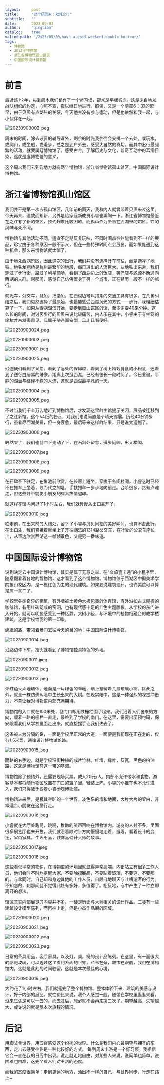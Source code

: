```yaml
---
layout:     post
title:      "过个好周末：双博之行"
subtitle:   ""
date:       2023-09-03
author:     "qingtian"
catalog:    true
valine-path: '/2023/09/03/have-a-good-weekend-double-bo-tour/'
tags:
  - 博物馆
  - 2023年博物馆
  - 浙江省博物馆孤山馆区
  - 中国国际设计博物馆
---
```


# 前言

最近这1-2年，每到周末我们都有了一个新习惯，那就是早起锻炼。这是来自地龙战队组织的约定，心照不宣，夜以继日地进行。照例，又是一个清晨6：30的赶早，由于贝贝有点发热的关系，今天他并没有参与运动，但是他依然和我一起，与小伙伴在一起。

![20230903002.jpeg](http://img.qingtian16265.com/20230903002.jpeg)

周末的时间，除去必要的辅导课外，剩余的时光我往往会安排一个去处。或玩水，或爬山，或坐船，或漫步，总之是到户外去，感受大自然的真切。而其中出行最频繁的活动，就要属逛博物馆了。感受古今，了解历史与文化，新奇互动中的耳濡目染，这就是逛博物馆的意义。

这个周末我们去到的地方就有两个博物馆：浙江省博物馆孤山馆区，中国国际设计博物馆。

# 浙江省博物馆孤山馆区

我们并不是第一次去孤山馆区，几年前的雨天，我和内人就曾带着贝贝来过这里。今天再来，温故而知新，另外是给家庭新成员小睿也熏陶一下。浙江省博物馆最近在之江有了新的馆区，预约起来比较困难，而孤山作为坐落在西湖里的馆区，它的风味与众不同。

博物馆与其他活动不同，适宜不定期反复玩味，不同时间点往往能看到不一样的展品，珍宝由于各种原因一般不示人，但在一些特殊时间点会展出，而如果能遇到这种机会，那么来博物馆就太值了。

由于地处西湖景区，因此这次的出行，我们并没有选择开车前往，而是选择了地铁。地铁龙翔桥是杭州最繁华的地段，每日进出的人流巨大。从地铁出来后，我们穿过了步行街，路过了利星商场，看到了西湖边上的饭店，特产店与源源不断通向西湖的人群。刹那间，感觉自己仿佛置身于另一个城市，正在经历一段不一样的旅行。

观光车，公交车，游船，摇撸船，在西湖边可以搭乘的交通工具有很多。在几番纠结之后，我们毅然选择了最原始，也最能感受西湖风光的方式——步行。我粗细估算了一下，如果从西湖湖滨开始，要走到孤山馆区的话，至少需要40来分钟。这么长的时间，对讨厌步行的贝贝来说比较痛苦，内人乐在其中，小睿由于有坐驾的缘故并未发表意见。我属于随遇而安型，且走且看便好。

![20230903024.jpeg](http://img.qingtian16265.com/20230903024.jpeg)

![20230903003.jpeg](http://img.qingtian16265.com/20230903003.jpeg)

![20230903001.jpeg](http://img.qingtian16265.com/20230903001.jpeg)

![20230903025.jpeg](http://img.qingtian16265.com/20230903025.jpeg)

沿途我们看到了龙船，看到了远处的保椒塔，看到了树上嬉戏觅食的小松鼠，还看到了送行白居易的雕像。距离上次逛西湖，已经有很长一段时间了。今日重温，平静的湖面与络绎不绝的人流，这就是西湖最平凡的一天。

![20230903004.jpeg](http://img.qingtian16265.com/20230903004.jpeg)

![20230903005.jpeg](http://img.qingtian16265.com/20230903005.jpeg)

不过当我们千辛万苦地赶到博物馆后，才发现这里的主馆提示关闭，展品被迁移到了之江新馆。这个A4纸的告示，对我们来说简直是个晴天霹雳。历经40分钟步行，虽看尽西湖美景，但一身疲惫，最后等来这样的结果，只是说太遗憾了。

![20230903006.jpeg](http://img.qingtian16265.com/20230903006.jpeg)

既然来了，我们也就四下走动了下，在石剑处留念，漫步庭园，出入楼阁。

![20230903007.jpeg](http://img.qingtian16265.com/20230903007.jpeg)

![20230903008.jpeg](http://img.qingtian16265.com/20230903008.jpeg)

![20230903009.jpeg](http://img.qingtian16265.com/20230903009.jpeg)

在石碑亭下驻足，在鱼池前欣赏，在长廊上短坐，穿梭于各间楼阁。小睿这时已经不在推车上坐着，取而代之的是，手扶推车一步步地向前走。台阶很多，路有点难走，但这些并不能使小朋友的探索热情退却。

就这样在馆内闲逛了1小时左右，我们就慢慢从出口离开了。

![20230903010.jpeg](http://img.qingtian16265.com/20230903010.jpeg)

临走前，在出来前的大炮处，留下了小睿与贝贝同框的美好瞬间，也算不虚此行。在出口处，我们紧接着就坐上了开往湖滨的1314路公交车，在行驶的公交车座位上，从窗边欣赏西湖这一帧帧景色，又是另一番味道。

# 中国国际设计博物馆

说到决定去中国设计博物馆，其实是属于无意之举。在“文旅壹卡通”的小程序里，随意翻看着各地的博物馆，这才看到了这个博物馆。博物馆位于西湖区中国美术学院象山校区内，是一栋红色为主的现代建筑。如果要说建筑设计，也许美院可以算是属一属二了。

学校里各类奇异的建筑，有外墙被土黄色木板包裹的体育馆，有外沿如古式屋檐的咖啡馆，有用红砖砌成的窑洞，也有现代感十足的红色主题雕像。从学校的东门进入开始，就可以明显感受到一种恬静，大树小径，与环境中的植物相融合的教学楼建筑，这是学校给我的第一印象。

蜿蜒的路，带领着我们去往今天的目的地：中国国际设计博物馆。

![20230903014.jpeg](http://img.qingtian16265.com/20230903014.jpeg)

沿路边停下车，抬头就看到了博物馆独具特色的外墙。

![20230903011.jpeg](http://img.qingtian16265.com/20230903011.jpeg)

![20230903012.jpeg](http://img.qingtian16265.com/20230903012.jpeg)

![20230903013.jpeg](http://img.qingtian16265.com/20230903013.jpeg)

朱红色大片地墙体，地面是一片绿色的草地，墙上预留着几扇玻璃小窗，除此之外，就是一棵仿佛从墙中生长出来的大树。在现实眼中，这是一种强烈的视觉冲击力，不禁让我对博物馆内部充满期待。

博物馆的入口就在100米处，但门口却用铁栅栏围了起来。我们沿着人们出来的方向，顺着一路的栅栏一直走，最终到了学校的南门。在这里，需要出示预约码，保安眼看我们从学校里面走出来，就直接摆手让我们进去了。

这条被人为分隔的路，一面是学校里正常的大道，一面便是我们现在正在走的，仅有1.5米宽，通往设计博物馆的路。

![20230903015.jpeg](http://img.qingtian16265.com/20230903015.jpeg)

而路的右手边，就是学校沿街种植的成片竹林。红墙，绿叶，灰瓦，黑色的柏油路，这就是博物馆前这一带的基调。

博物馆除了预约外，还需要现场买票，成人20元/人。内部不允许带水和食物，游客基本都将随行物品放置在门口的篮子里，轻装上阵。小睿的小推车也不允许进入，我们只得徒手抱着小睿参观博物馆。

博物馆进来后，是极其空旷的一个世界，淡色系的墙和地面，大片大片的留白，非常适合小朋友在这里行走。

![20230903016.jpeg](http://img.qingtian16265.com/20230903016.jpeg)

小睿就在大厅处跑啊，跳啊，稚嫩的笑声回响在博物馆内。游览的人并不多，里面很多展览厅也未开放，我们就沿着顺时针方向慢慢地走着，逛着，看着设计的变迁，室内家具，生活用品，装饰品设计大师的故事。

![20230903017.jpeg](http://img.qingtian16265.com/20230903017.jpeg)

![20230903018.jpeg](http://img.qingtian16265.com/20230903018.jpeg)

这些看似平常的物件，在博物馆的环境里就显得异常高端。内部站立有很多工作人员，他们会时不时地提醒大家，不要触摸展品，不要贴着玻璃，不要这，不要那的。与此同时，自己却和身边其他的工作人员，自顾自地聊天与吐嘈游客的行为。不知怎的，刹那间就不觉得此处有多好，多值得了。相反地，心中产生了一种立即离开的想法。

馆区其实内部展览的内容并不多，一楼是历史与大师相关的设计作品。二楼有一些建筑设计模型陈列，而再往上走，但是小杰作品展的区域。

![20230903020.jpeg](http://img.qingtian16265.com/20230903020.jpeg)

![20230903021.jpeg](http://img.qingtian16265.com/20230903021.jpeg)

![20230903022.jpeg](http://img.qingtian16265.com/20230903022.jpeg)

![20230903023.jpeg](http://img.qingtian16265.com/20230903023.jpeg)

日常的茶具用品，客厅家具，以及灯，桌，椅的设计品陈列。在这里，有一面很大的落地玻璃，可以透过这里看到外面的世界，芦苇在旁，城市在眼前，我们在博物馆内，这就是此刻的时间驻留，这就是本次最佳的心境。

![20230903019.jpeg](http://img.qingtian16265.com/20230903019.jpeg)

大约花了1小时左右，我们就逛完了整个博物馆。整体体验下来，建筑的美感与设计，好于内部的展品。就性价比来说，我个人感觉一般。随带在学校里逛逛来看，没来过还是可以一去的。而去过后，想必就不会再来第二次了。期望越高，失望越大，或许说的就是我本次旅程的情况。

# 后记 

用脚丈量世界，用五官感受这个纷扰的世界。什么是我们内心最期望与拥有的东西，走出去感受往往是一种比较好的方式。 每到周末出游是一个好习惯，我相信它会一直在我的日历中出现。说走就走地自由，对某些人来说，说简单也简单，说困难也困难，这完全看人们对生活的态度。

而我的态度很简单：走到更远的地方，活出不一样的自己，与世界同步，行走在路上~
